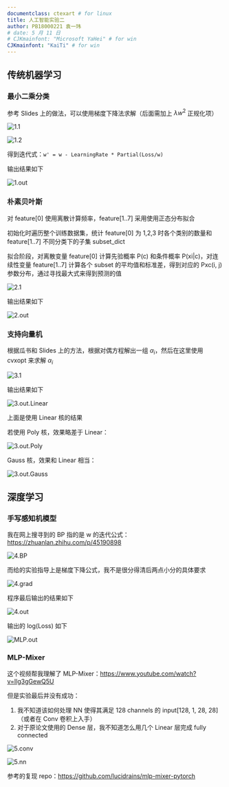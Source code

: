 ```yaml
---
documentclass: ctexart # for linux
title: 人工智能实验二
author: PB18000221 袁一玮
# date: 5 月 11 日
# CJKmainfont: "Microsoft YaHei" # for win
CJKmainfont: "KaiTi" # for win
---
```


## 传统机器学习

### 最小二乘分类

参考 Slides 上的做法，可以使用梯度下降法求解（后面需加上 $\lambda w^2$ 正规化项）

![1.1](fig/1.1.png)

![1.2](fig/1.2.png)

得到迭代式：`w' = w - LearningRate * Partial(Loss/w)`

输出结果如下

![1.out](fig/1.out.png)

### 朴素贝叶斯

对 feature[0] 使用离散计算频率，feature[1..7] 采用使用正态分布拟合

初始化时遍历整个训练数据集，统计 feature[0] 为 1,2,3 时各个类别的数量和 feature[1..7] 不同分类下的子集 subset_dict

拟合阶段，对离散变量 feature[0] 计算先验概率 P(c) 和条件概率 P(xi|c)，对连续性变量 feature[1..7] 计算各个 subset 的平均值和标准差，得到对应的 Pxc(i, j) 参数分布，通过寻找最大式来得到预测的值

![2.1](fig/2.1.png)

输出结果如下

![2.out](fig/2.out.png)

### 支持向量机

根据瓜书和 Slides 上的方法，根据对偶方程解出一组 $\alpha_i$，然后在这里使用 cvxopt 来求解 $\alpha_i$

![3.1](fig/3.1.png)

输出结果如下

![3.out.Linear](fig/3.out.png)

上面是使用 Linear 核的结果

若使用 Poly 核，效果略差于 Linear：

![3.out.Poly](fig/3.out.poly.png)

Gauss 核，效果和 Linear 相当：

![3.out.Gauss](fig/3.out.gauss.png)

## 深度学习

### 手写感知机模型

我在网上搜寻到的 BP 指的是 w 的迭代公式：<https://zhuanlan.zhihu.com/p/45190898>

![4.BP](fig/4.BP.png)

而给的实验指导上是梯度下降公式，我不是很分得清后两点小分的具体要求

![4.grad](fig/4.partial.png)

程序最后输出的结果如下

![4.out](fig/4.out.png)

输出的 log(Loss) 如下

![MLP.out](fig/MLP_out.png)

### MLP-Mixer

这个视频帮我理解了 MLP-Mixer：<https://www.youtube.com/watch?v=Ilg3gGewQ5U>

但是实验最后并没有成功：

1. 我不知道该如何处理 NN 使得其满足 128 channels 的 input[128, 1, 28, 28]（或者在 Conv 卷积上入手）
2. 对于原论文使用的 Dense 层，我不知道怎么用几个 Linear 层完成 fully connected

![5.conv](fig/5.conv.png)

![5.nn](fig/5.nn.png)

参考的复现 repo：<https://github.com/lucidrains/mlp-mixer-pytorch>
